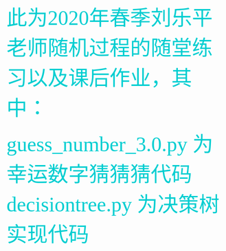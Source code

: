 <font color=#00ced1 size=8 face="微软雅黑">
 此为2020年春季刘乐平老师随机过程的随堂练习以及课后作业，其中：

 guess_number_3.0.py 为幸运数字猜猜猜代码 
 decisiontree.py 为决策树实现代码</font><br/>
